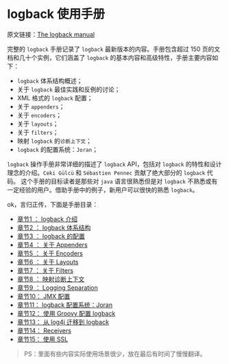 # logback 使用手册
原文链接：[The logback manual](https://logback.qos.ch/manual/index.html)

完整的 `logback` 手册记录了 `logback` 最新版本的内容。手册包含超过 150 页的文档和几十个实例，它们涵盖了 `logback` 的基本内容和高级特性，手册主要内容如下：

- `logback` 体系结构概述；
- 关于 `logback` 最佳实践和反例的讨论；
- XML 格式的 `logback` 配置；
- 关于 `appenders`；
- 关于 `encoders`；
- 关于 `layouts`；
- 关于 `filters`；
- 映射 `logback` 的`诊断上下文`；
- `logback` 的配置系统：`Joran`；

`logback` 操作手册非常详细的描述了 `logback` API，包括对 `logback` 的特性和设计理念的介绍。`Ceki Gülcü` 和 `Sébastien Pennec` 贡献了绝大部分的 `logback` 代码。 这个手册的目标读者是那些对 `java` 语言很熟悉但是对 `logback` 不熟悉或有一定经验的用户。借助手册中的例子，新用户可以很快的熟悉 `logback`。

ok，言归正传，下面是手册目录：

- [章节1 ： logback 介绍](chapter-1-introduction.md)
- [章节2 ： logback 体系结构](chapter-2-architecture.md)
- [章节3 ： logback 的配置]()
- [章节4 ： 关于 Appenders]()
- [章节5 ： 关于 Encoders]()
- [章节6 ： 关于 Layouts]()
- [章节7 ： 关于 Filters]()
- [章节8 ： 映射诊断上下文]()
- [章节9 ： Logging Separation]()
- [章节10： JMX 配置]()
- [章节11： logback 配置系统：Joran]()
- [章节12： 使用 Groovy 配置 logback]()
- [章节13： 从 log4j 迁移到 logback]()
- [章节14： Receivers]()
- [章节15： 使用 SSL]()

> PS：里面有些内容实际使用场景很少，放在最后有时间了慢慢翻译。